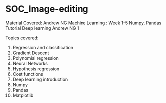 # SOC_Image-editing
Material Covered: 
Andrew NG Machine Learning : Week 1-5 
Numpy, Pandas Tutorial 
Deep learning Andrew NG 1 

Topics covered: 
1. Regression and classification
2. Gradient Descent 
3. Polynomial regression 
4. Neural Networks 
5. Hypothesis regression 
6. Cost functions 
7. Deep learning introduction 
8. Numpy 
9. Pandas
10. Matplotlib 

